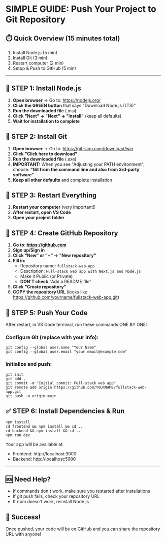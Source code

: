 # SIMPLE GUIDE: Push Your Project to Git Repository

## ⏱️ Quick Overview (15 minutes total)
1. Install Node.js (5 min)
2. Install Git (3 min) 
3. Restart computer (2 min)
4. Setup & Push to GitHub (5 min)

---

## 🔧 STEP 1: Install Node.js
1. **Open browser** → Go to: https://nodejs.org/
2. **Click the GREEN button** that says "Download Node.js (LTS)"
3. **Run the downloaded file** (.msi)
4. **Click "Next" → "Next" → "Install"** (keep all defaults)
5. **Wait for installation to complete**

## 🔧 STEP 2: Install Git  
1. **Open browser** → Go to: https://git-scm.com/download/win
2. **Click "Click here to download"**
3. **Run the downloaded file** (.exe)
4. **IMPORTANT:** When you see "Adjusting your PATH environment", choose:
   **"Git from the command line and also from 3rd-party software"**
5. **Keep all other defaults** and complete installation

## 🔄 STEP 3: Restart Everything
1. **Restart your computer** (very important!)
2. **After restart, open VS Code**
3. **Open your project folder**

## 🐙 STEP 4: Create GitHub Repository
1. **Go to: https://github.com**
2. **Sign up/Sign in**
3. **Click "New" or "+" → "New repository"**
4. **Fill in:**
   - Repository name: `fullstack-web-app`
   - Description: `Full-stack web app with Next.js and Node.js`
   - Make it Public (or Private)
   - **DON'T check** "Add a README file"
5. **Click "Create repository"**
6. **COPY the repository URL** (looks like: https://github.com/yourname/fullstack-web-app.git)

## 🚀 STEP 5: Push Your Code
After restart, in VS Code terminal, run these commands ONE BY ONE:

### Configure Git (replace with your info):
```
git config --global user.name "Your Name"
git config --global user.email "your.email@example.com"
```

### Initialize and push:
```
git init
git add .
git commit -m "Initial commit: Full-stack web app"
git remote add origin https://github.com/YOURNAME/fullstack-web-app.git
git push -u origin main
```

## ✅ STEP 6: Install Dependencies & Run
```
npm install
cd frontend && npm install && cd ..
cd backend && npm install && cd ..
npm run dev
```

Your app will be available at:
- Frontend: http://localhost:3000
- Backend: http://localhost:5000

---

## 🆘 Need Help?
- If commands don't work, make sure you restarted after installations
- If git push fails, check your repository URL
- If npm doesn't work, reinstall Node.js

## 🎉 Success!
Once pushed, your code will be on GitHub and you can share the repository URL with anyone!
